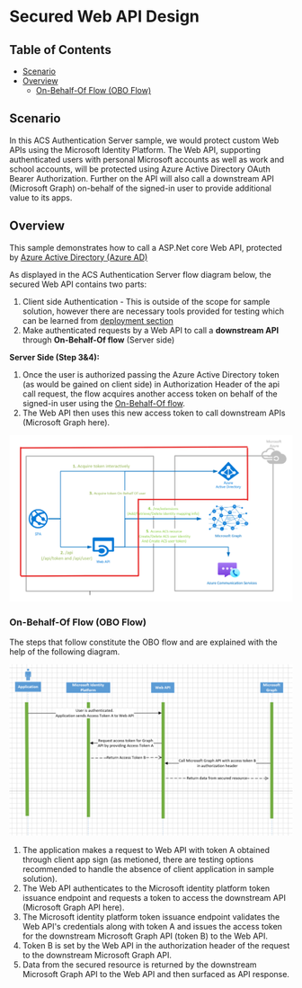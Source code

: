 # Secured Web API Design

## Table of Contents

- [Scenario](#scenario)
- [Overview](#overview)
  - [On-Behalf-Of Flow (OBO Flow)](#on-behalf-of-flow-obo-flow)

## Scenario

In this ACS Authentication Server sample, we would protect custom Web APIs using the Microsoft Identity Platform. The Web API, supporting authenticated users with personal Microsoft accounts as well as work and school accounts, will be protected using Azure Active Directory OAuth Bearer Authorization. Further on the API will also call a downstream API (Microsoft Graph) on-behalf of the signed-in user to provide additional value to its apps.

## Overview

This sample demonstrates how to call a ASP.Net core Web API, protected by [Azure Active Directory (Azure AD)](https://azure.microsoft.com/services/active-directory/) 

As displayed in the ACS Authentication Server flow diagram below, the secured Web API contains two parts:

1. Client side Authentication - This is outside of the scope for sample solution, however there are necessary tools provided for testing which can be learned from [deployment section](../deploy/deploy_test-sample-on-azure.md)
2. Make authenticated requests by a Web API to call a **downstream API** through **On-Behalf-Of flow** (Server side)


**Server Side (Step 3&4):**

1. Once the user is authorized passing the Azure Active Directory token (as would be gained on client side) in Authorization Header of the api call request, the flow acquires another access token on behalf of the signed-in user using the [On-Behalf-Of flow](https://docs.microsoft.com/azure/active-directory/develop/v2-oauth2-on-behalf-of-flow).
2. The Web API then uses this new access token to call downstream APIs (Microsoft Graph here).

![OBO Flow](../images/ACS-Authentication-Server-Sample_Secured-Web-API-Flow.png)

### On-Behalf-Of Flow (OBO Flow)

The steps that follow constitute the OBO flow and are explained with the help of the following diagram.

![OBO Sequence](../images/ACS-Authentication-Server-Sample_OBO-Sequence.png)

1. The application makes a request to Web API with token A obtained through client app sign (as metioned, there are testing options recommended to handle the absence of client application in sample solution).
2. The Web API authenticates to the Microsoft identity platform token issuance endpoint and requests a token to access the downstream API (Microsoft Graph API here).
3. The Microsoft identity platform token issuance endpoint validates the Web API's credentials along with token A and issues the access token for the downstream Microsoft Graph API (token B) to the Web API.
4. Token B is set by the Web API in the authorization header of the request to the downstream Microsoft Graph API.
5. Data from the secured resource is returned by the downstream Microsoft Graph API to the Web API and then surfaced as API response.
